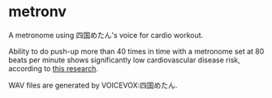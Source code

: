 # metronv
A metronome using 四国めたん's voice for cardio workout. 

Ability to do push-up more than 40 times in time with a metronome set at 80 beats per minute shows significantly low cardiovascular disease risk, according to [this research](https://jamanetwork.com/journals/jamanetworkopen/fullarticle/2724778?resultClick=1).

WAV files are generated by VOICEVOX:四国めたん.
